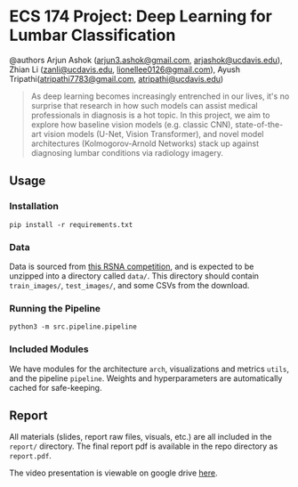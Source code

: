 # ECS 174 Project: Deep Learning for Lumbar Classification
@authors Arjun Ashok (arjun3.ashok@gmail.com, arjashok@ucdavis.edu), Zhian Li
(zanli@ucdavis.edu, lionellee0126@gmail.com), Ayush
Tripathi(atripathi7783@gmail.com, atripathi@ucdavis.edu)

> As deep learning becomes increasingly entrenched in our lives, it's no
> surprise that research in how such models can assist medical professionals in
> diagnosis is a hot topic. In this project, we aim to explore how baseline 
> vision models (e.g. classic CNN), state-of-the-art vision models (U-Net, 
> Vision Transformer), and novel model architectures (Kolmogorov-Arnold 
> Networks) stack up against diagnosing lumbar conditions via radiology imagery.

## Usage
### Installation
```
pip install -r requirements.txt
```

### Data
Data is sourced from [this RSNA
competition](https://www.kaggle.com/competitions/rsna-2024-lumbar-spine-degenerative-classification),
and is expected to be unzipped into a directory called `data/`. This directory
should contain `train_images/`, `test_images/`, and some CSVs from the download.

### Running the Pipeline
```
python3 -m src.pipeline.pipeline
```

### Included Modules
We have modules for the architecture `arch`, visualizations and metrics `utils`, 
and the pipeline `pipeline`. Weights and hyperparameters are automatically 
cached for safe-keeping.

## Report
All materials (slides, report raw files, visuals, etc.) are all included in the
`report/` directory. The final report pdf is available in the repo directory as
`report.pdf`.

The video presentation is viewable on google drive
[here](https://drive.google.com/file/d/1mL5y67l-aK-iSct2mpXplZprdInjz4Ll/view?usp=sharing).


